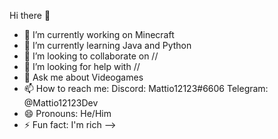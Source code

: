 Hi there 👋

- 🔭 I’m currently working on Minecraft
- 🌱 I’m currently learning Java and Python
- 👯 I’m looking to collaborate on //
- 🤔 I’m looking for help with //
- 💬 Ask me about Videogames
- 📫 How to reach me: Discord: Mattio12123#6606 Telegram: @Mattio12123Dev
- 😄 Pronouns: He/Him
- ⚡ Fun fact: I'm rich
-->
